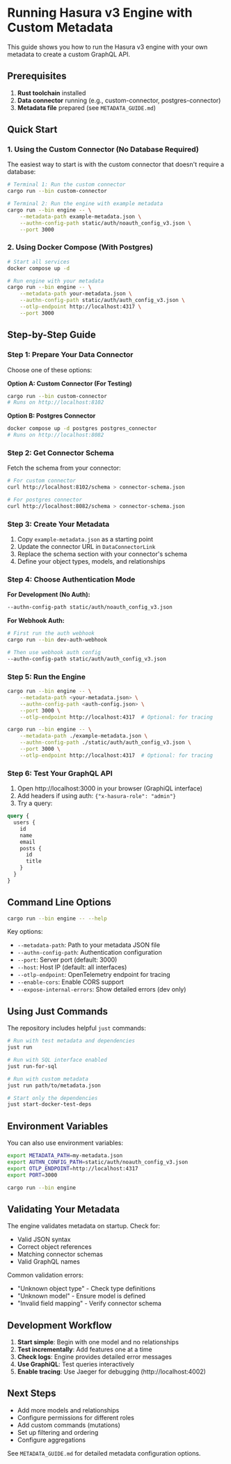 # Running Hasura v3 Engine with Custom Metadata

This guide shows you how to run the Hasura v3 engine with your own metadata to create a custom GraphQL API.

## Prerequisites

1. **Rust toolchain** installed
2. **Data connector** running (e.g., custom-connector, postgres-connector)
3. **Metadata file** prepared (see `METADATA_GUIDE.md`)

## Quick Start

### 1. Using the Custom Connector (No Database Required)

The easiest way to start is with the custom connector that doesn't require a database:

```bash
# Terminal 1: Run the custom connector
cargo run --bin custom-connector

# Terminal 2: Run the engine with example metadata
cargo run --bin engine -- \
    --metadata-path example-metadata.json \
    --authn-config-path static/auth/noauth_config_v3.json \
    --port 3000
```

### 2. Using Docker Compose (With Postgres)

```bash
# Start all services
docker compose up -d

# Run engine with your metadata
cargo run --bin engine -- \
    --metadata-path your-metadata.json \
    --authn-config-path static/auth/auth_config_v3.json \
    --otlp-endpoint http://localhost:4317 \
    --port 3000
```

## Step-by-Step Guide

### Step 1: Prepare Your Data Connector

Choose one of these options:

**Option A: Custom Connector (For Testing)**
```bash
cargo run --bin custom-connector
# Runs on http://localhost:8102
```

**Option B: Postgres Connector**
```bash
docker compose up -d postgres postgres_connector
# Runs on http://localhost:8082
```

### Step 2: Get Connector Schema

Fetch the schema from your connector:

```bash
# For custom connector
curl http://localhost:8102/schema > connector-schema.json

# For postgres connector  
curl http://localhost:8082/schema > connector-schema.json
```

### Step 3: Create Your Metadata

1. Copy `example-metadata.json` as a starting point
2. Update the connector URL in `DataConnectorLink`
3. Replace the schema section with your connector's schema
4. Define your object types, models, and relationships

### Step 4: Choose Authentication Mode

**For Development (No Auth):**
```bash
--authn-config-path static/auth/noauth_config_v3.json
```

**For Webhook Auth:**
```bash
# First run the auth webhook
cargo run --bin dev-auth-webhook

# Then use webhook auth config
--authn-config-path static/auth/auth_config_v3.json
```

### Step 5: Run the Engine

```bash
cargo run --bin engine -- \
    --metadata-path <your-metadata.json> \
    --authn-config-path <auth-config.json> \
    --port 3000 \
    --otlp-endpoint http://localhost:4317  # Optional: for tracing
```

```bash
cargo run --bin engine -- \
    --metadata-path ./example-metadata.json \
    --authn-config-path ./static/auth/auth_config_v3.json \
    --port 3000 \
    --otlp-endpoint http://localhost:4317  # Optional: for tracing
```

### Step 6: Test Your GraphQL API

1. Open http://localhost:3000 in your browser (GraphiQL interface)
2. Add headers if using auth: `{"x-hasura-role": "admin"}`
3. Try a query:

```graphql
query {
  users {
    id
    name
    email
    posts {
      id
      title
    }
  }
}
```

## Command Line Options

```bash
cargo run --bin engine -- --help
```

Key options:
- `--metadata-path`: Path to your metadata JSON file
- `--authn-config-path`: Authentication configuration
- `--port`: Server port (default: 3000)
- `--host`: Host IP (default: all interfaces)
- `--otlp-endpoint`: OpenTelemetry endpoint for tracing
- `--enable-cors`: Enable CORS support
- `--expose-internal-errors`: Show detailed errors (dev only)

## Using Just Commands

The repository includes helpful `just` commands:

```bash
# Run with test metadata and dependencies
just run

# Run with SQL interface enabled
just run-for-sql

# Run with custom metadata
just run path/to/metadata.json

# Start only the dependencies
just start-docker-test-deps
```

## Environment Variables

You can also use environment variables:

```bash
export METADATA_PATH=my-metadata.json
export AUTHN_CONFIG_PATH=static/auth/noauth_config_v3.json
export OTLP_ENDPOINT=http://localhost:4317
export PORT=3000

cargo run --bin engine
```

## Validating Your Metadata

The engine validates metadata on startup. Check for:
- Valid JSON syntax
- Correct object references
- Matching connector schemas
- Valid GraphQL names

Common validation errors:
- "Unknown object type" - Check type definitions
- "Unknown model" - Ensure model is defined
- "Invalid field mapping" - Verify connector schema

## Development Workflow

1. **Start simple**: Begin with one model and no relationships
2. **Test incrementally**: Add features one at a time
3. **Check logs**: Engine provides detailed error messages
4. **Use GraphiQL**: Test queries interactively
5. **Enable tracing**: Use Jaeger for debugging (http://localhost:4002)

## Next Steps

- Add more models and relationships
- Configure permissions for different roles
- Add custom commands (mutations)
- Set up filtering and ordering
- Configure aggregations

See `METADATA_GUIDE.md` for detailed metadata configuration options.
